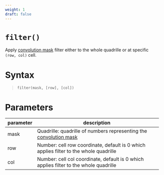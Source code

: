 ```yaml
---
weight: 1
draft: false
---
```


# `filter()`

Apply [convolution mask](https://en.wikipedia.org/wiki/Kernel_%28image_processing%29) filter either to the whole quadrille or at specific `(row, col)` cell.

# Syntax

> `filter(mask, [row], [col])`

# Parameters

| parameter | description                                                                                                                      |
|-----------|----------------------------------------------------------------------------------------------------------------------------------|
| mask      | Quadrille: quadrille of numbers representing the [convolution mask](https://en.wikipedia.org/wiki/Kernel_%28image_processing%29) |
| row       | Number: cell row coordinate, default is 0 which applies filter to the whole quadrille                                            |
| col       | Number: cell col coordinate, default is 0 which applies filter to the whole quadrille                                            |
